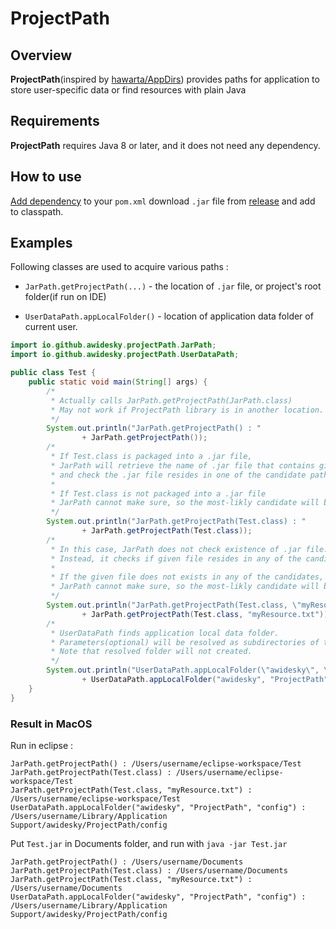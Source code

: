 # ProjectPath

## Overview

**ProjectPath**(inspired by [hawarta/AppDirs](https://github.com/harawata/appdirs)) provides paths for application to store user-specific data or find resources with plain Java

## Requirements

**ProjectPath** requires Java 8 or later, and it does not need any dependency.

## How to use

[Add dependency](https://central.sonatype.com/artifact/io.github.awidesky/ProjectPath) to your `pom.xml`  download `.jar` file from [release](https://github.com/awidesky/ProjectPath/releases) and add to classpath.

## Examples

Following classes are used to acquire  various paths :

* `JarPath.getProjectPath(...)` - the location of `.jar` file, or project's root folder(if run on IDE)

* `UserDataPath.appLocalFolder()` - location of application data folder of current user.

```java
import io.github.awidesky.projectPath.JarPath;
import io.github.awidesky.projectPath.UserDataPath;

public class Test {
	public static void main(String[] args) {
		/*
		 * Actually calls JarPath.getProjectPath(JarPath.class)
		 * May not work if ProjectPath library is in another location. 
		 */
		System.out.println("JarPath.getProjectPath() : "
				+ JarPath.getProjectPath());
		/*
		 * If Test.class is packaged into a .jar file,
		 * JarPath will retrieve the name of .jar file that contains given class(Test.class),
		 * and check the .jar file resides in one of the candidate paths.
		 * 
		 * If Test.class is not packaged into a .jar file
		 * JarPath cannot make sure, so the most-likly candidate will be returned.
		 */
		System.out.println("JarPath.getProjectPath(Test.class) : "
				+ JarPath.getProjectPath(Test.class));
		/*
		 * In this case, JarPath does not check existence of .jar file.
		 * Instead, it checks if given file resides in any of the candidate paths.
		 * 
		 * If the given file does not exists in any of the candidates,
		 * JarPath cannot make sure, so the most-likly candidate will be returned.
		 */
		System.out.println("JarPath.getProjectPath(Test.class, \"myResource.txt\") : "
				+ JarPath.getProjectPath(Test.class, "myResource.txt"));
		/*
		 * UserDataPath finds application local data folder.
		 * Parameters(optional) will be resolved as subdirectories of the folder.
		 * Note that resolved folder will not created.  
		 */
		System.out.println("UserDataPath.appLocalFolder(\"awidesky\", \"ProjectPath\", \"config\") : "
				+ UserDataPath.appLocalFolder("awidesky", "ProjectPath", "config"));
	}
}
```



### Result in MacOS

Run in eclipse :

```
JarPath.getProjectPath() : /Users/username/eclipse-workspace/Test
JarPath.getProjectPath(Test.class) : /Users/username/eclipse-workspace/Test
JarPath.getProjectPath(Test.class, "myResource.txt") : /Users/username/eclipse-workspace/Test
UserDataPath.appLocalFolder("awidesky", "ProjectPath", "config") : /Users/username/Library/Application Support/awidesky/ProjectPath/config
```

Put `Test.jar` in Documents folder, and run with `java -jar Test.jar` 

```
JarPath.getProjectPath() : /Users/username/Documents
JarPath.getProjectPath(Test.class) : /Users/username/Documents
JarPath.getProjectPath(Test.class, "myResource.txt") : /Users/username/Documents
UserDataPath.appLocalFolder("awidesky", "ProjectPath", "config") : /Users/username/Library/Application Support/awidesky/ProjectPath/config
```




